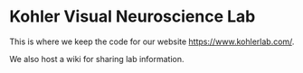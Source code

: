 # Kohler Visual Neuroscience Lab

This is where we keep the code for our website https://www.kohlerlab.com/. 

We also host a wiki for sharing lab information. 



